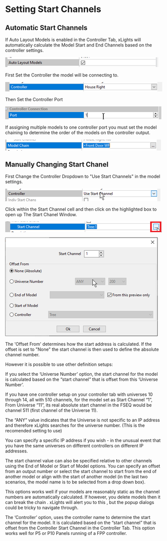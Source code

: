 # Setting Start Channels

## Automatic Start Channels

If Auto Layout Models is enabled in the Controller Tab, xLights will automatically calculate the Model Start and End Channels based on the controller settings.

![](<../../../../.gitbook/assets/image (73).png>)

First Set the Controller the model will be connecting to.

![](<../../../../.gitbook/assets/image (105).png>)

Then Set the Controller Port

![](<../../../../.gitbook/assets/image (35).png>)

If assigning multiple models to one controller port you must set the model chaining to determine the order of the models on the controller output.

![](<../../../../.gitbook/assets/image (620).png>)

## Manually **Changing Start Chanel**

First Change the Controller Dropdown to "Use Start Channels" in the model settings.

![](<../../../../.gitbook/assets/image (13).png>)

Click within the Start Channel cell and then click on the highlighted box to open up The Start Chanel Window. &#x20;

![](<../../../../.gitbook/assets/image (200).png>)

![](<../../../../.gitbook/assets/image (39).png>)

The 'Offset From' determines how the start address is calculated. If the offset is set to "None" the start channel is then used to define the absolute channel number.&#x20;

However it is possible to use other definition setups:

If you select the ‘Universe Number’ option, the start channel for the model is calculated based on the “start channel” that is offset from this ‘Universe Number’.&#x20;

If you have one controller setup on your controller tab with universes 10 through 14, all with 510 channels, for the model set as Start Channel “1”, From Universe “11”, its real absolute start channel in the FSEQ would be channel 511  (first channel of the Universe 11).

The “ANY” value indicates that the Universe is not specific to an IP address and therefore xLights searches for the universe number. (This is the recomended setting to use)

You can specify a specific IP address if you wish - in the unusual event that you have the same universes on different controllers on different IP addresses.  &#x20;

The start channel value can also be specified relative to other channels using the End of Model or Start of Model options. You can specify an offset from an output number or select the start channel to start from the end of another model or align with the start of another model (in the last two scenarios, the model name  is to be selected from a drop down box).

This options works well if your models are reasonably static as the channel numbers are automatically calculated. If however, you delete models then it can break the chain . xLights will alert you to this , but the popup dialogs could be tricky to navigate through.

The ‘Controller’ option, uses the controller name to determine the start channel for the model. It is calculated based on the “start channel” that is offset from the Controller Start Channel in the Controller Tab. This option works well for P5 or P10 Panels running of a FPP controller.

